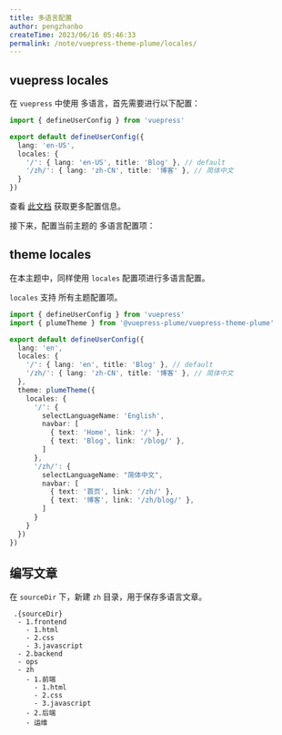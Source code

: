 ```yaml
---
title: 多语言配置
author: pengzhanbo
createTime: 2023/06/16 05:46:33
permalink: /note/vuepress-theme-plume/locales/
---
```



## vuepress locales

在 `vuepress` 中使用 多语言，首先需要进行以下配置：

```ts
import { defineUserConfig } from 'vuepress'

export default defineUserConfig({
  lang: 'en-US',
  locales: {
    '/': { lang: 'en-US', title: 'Blog' }, // default
    '/zh/': { lang: 'zh-CN', title: '博客' }, // 简体中文
  }
})
```
查看 [此文档](https://v2.vuepress.vuejs.org/zh/reference/config.html#locales) 获取更多配置信息。

接下来，配置当前主题的 多语言配置项：

## theme locales

在本主题中，同样使用 `locales` 配置项进行多语言配置。

`locales` 支持 所有主题配置项。

```ts
import { defineUserConfig } from 'vuepress'
import { plumeTheme } from '@vuepress-plume/vuepress-theme-plume'

export default defineUserConfig({
  lang: 'en',
  locales: {
    '/': { lang: 'en', title: 'Blog' }, // default
    '/zh/': { lang: 'zh-CN', title: '博客' }, // 简体中文
  },
  theme: plumeTheme({
    locales: {
      '/': {
        selectLanguageName: 'English',
        navbar: [
          { text: 'Home', link: '/' },
          { text: 'Blog', link: '/blog/' },
        ]
      },
      '/zh/': {
        selectLanguageName: "简体中文",
        navbar: [
          { text: '首页', link: '/zh/' },
          { text: '博客', link: '/zh/blog/' },
        ]
      }
    }
  })
})
```

## 编写文章

在 `sourceDir` 下，新建 `zh` 目录，用于保存多语言文章。

```
 .{sourceDir}
  - 1.frontend
    - 1.html
    - 2.css
    - 3.javascript
  - 2.backend
  - ops
  - zh
    - 1.前端
      - 1.html
      - 2.css
      - 3.javascript
    - 2.后端
    - 运维
```

